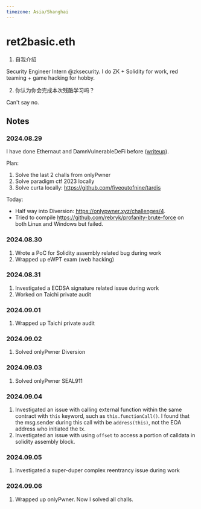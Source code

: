 ```yaml
---
timezone: Asia/Shanghai
---
```




# ret2basic.eth

1. 自我介绍

Security Engineer Intern @zksecurity. I do ZK + Solidity for work, red teaming + game hacking for hobby.

2. 你认为你会完成本次残酷学习吗？

Can't say no.

## Notes

<!-- Content_START -->

### 2024.08.29

I have done Ethernaut and DamnVulnerableDeFi before ([writeup](https://ret2basic.gitbook.io/ctfwriteup)).

Plan:

1. Solve the last 2 challs from onlyPwner
2. Solve paradigm ctf 2023 locally
3. Solve curta locally: https://github.com/fiveoutofnine/tardis

Today:
- Half way into Diversion: https://onlypwner.xyz/challenges/4.
- Tried to compile https://github.com/rebryk/profanity-brute-force on both Linux and Windows but failed.

### 2024.08.30

1. Wrote a PoC for Solidity assembly related bug during work
2. Wrapped up eWPT exam (web hacking)

### 2024.08.31

1. Investigated a ECDSA signature related issue during work
2. Worked on Taichi private audit

### 2024.09.01

1. Wrapped up Taichi private audit

### 2024.09.02

1. Solved onlyPwner Diversion

### 2024.09.03

1. Solved onlyPwner SEAL911

### 2024.09.04

1. Investigated an issue with calling external function within the same contract with `this` keyword, such as `this.functionCall()`. I found that the msg.sender during this call with be `address(this)`, not the EOA address who initiated the tx.
2. Investigated an issue with using `offset` to access a portion of calldata in solidity assembly block.

### 2024.09.05

1. Investigated a super-duper complex reentrancy issue during work

### 2024.09.06

1. Wrapped up onlyPwner. Now I solved all challs.

<!-- Content_END -->
